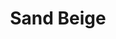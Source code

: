 ---
language: id
layout: product-item
title: Sand Beige
description: Description in &amp; Sand Beige
keyword: keyword in Sand Beige
image: /images/Sand-Beige-Full-Chisel.jpg
sub-title: Sand Beige
article-1: Height &#58; 8" <br>Length &#58; 36" &#38; Random lengths 8″- 30″<br>Depth &#58; 1/2″<br>Panel &#58; Full Chisel <br>Color &#58; beige colored with minimal variation
title-right: Sand Beige
article-right: Sand Beige
title-2: Sand Beige
article-2: Sand Beige
article-3: Sand Beige
alt-slide1: Sand Beige
alt-slide2: Sand Beige
alt-slide3: Sand Beige
slide1: /images/Sand-Beige-Full-Chisel.jpg
slide2: /images/Sand-Beige-Full-Chisel.jpg
slide3: /images/Sand-Beige-Full-Chisel.jpg
---